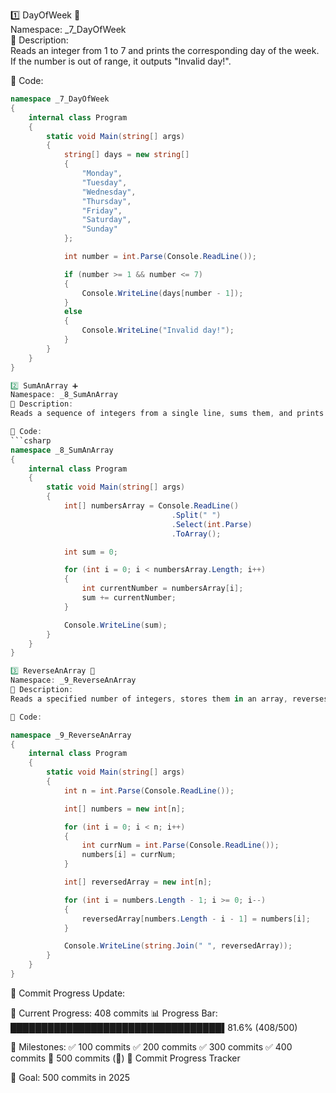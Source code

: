 1️⃣ DayOfWeek 📆  
Namespace: _7_DayOfWeek  
📌 Description:  
Reads an integer from 1 to 7 and prints the corresponding day of the week. If the number is out of range, it outputs "Invalid day!".

📝 Code:
```csharp
namespace _7_DayOfWeek
{
    internal class Program
    {
        static void Main(string[] args)
        {
            string[] days = new string[]
            {
                "Monday",
                "Tuesday",
                "Wednesday",
                "Thursday",
                "Friday",
                "Saturday",
                "Sunday"
            };

            int number = int.Parse(Console.ReadLine());

            if (number >= 1 && number <= 7)
            {
                Console.WriteLine(days[number - 1]);
            }
            else
            {
                Console.WriteLine("Invalid day!");
            }
        }
    }
}

2️⃣ SumAnArray ➕  
Namespace: _8_SumAnArray  
📌 Description:  
Reads a sequence of integers from a single line, sums them, and prints the result.

📝 Code:
```csharp
namespace _8_SumAnArray
{
    internal class Program
    {
        static void Main(string[] args)
        {
            int[] numbersArray = Console.ReadLine()
                                    .Split(" ")
                                    .Select(int.Parse)
                                    .ToArray();        

            int sum = 0;

            for (int i = 0; i < numbersArray.Length; i++)
            {
                int currentNumber = numbersArray[i];
                sum += currentNumber;
            }

            Console.WriteLine(sum);
        }
    }
}

3️⃣ ReverseAnArray 🔄
Namespace: _9_ReverseAnArray
📌 Description:
Reads a specified number of integers, stores them in an array, reverses it, and prints the reversed array.

📝 Code:

namespace _9_ReverseAnArray
{
    internal class Program
    {
        static void Main(string[] args)
        {
            int n = int.Parse(Console.ReadLine());

            int[] numbers = new int[n];

            for (int i = 0; i < n; i++)
            {
                int currNum = int.Parse(Console.ReadLine());
                numbers[i] = currNum;
            }

            int[] reversedArray = new int[n];

            for (int i = numbers.Length - 1; i >= 0; i--)
            {
                reversedArray[numbers.Length - i - 1] = numbers[i];
            }

            Console.WriteLine(string.Join(" ", reversedArray));
        }
    }
}

```
📅 Commit Progress Update:

📅 Current Progress: 408 commits
📊 Progress Bar:
██████████████████████████████████▌81.6% (408/500)

📌 Milestones:
✅ 100 commits
✅ 200 commits
✅ 300 commits
✅ 400 commits
🔲 500 commits (🎉)
🎯 Commit Progress Tracker

🚀 Goal: 500 commits in 2025
